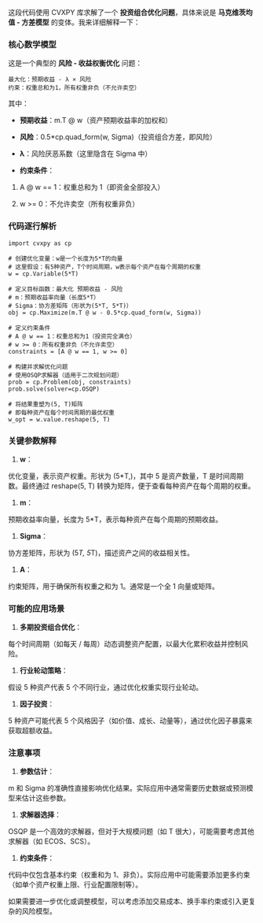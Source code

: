 这段代码使用 CVXPY 库求解了一个 **投资组合优化问题**，具体来说是 **马克维茨均值 - 方差模型** 的变体。我来详细解释一下：

### **核心数学模型**

这是一个典型的 **风险 - 收益权衡优化** 问题：

```
最大化：预期收益 - λ × 风险
约束：权重总和为1，所有权重非负（不允许卖空）
```

其中：

* **预期收益**：m.T @ w（资产预期收益率的加权和）

* **风险**：0.5*cp.quad_form(w, Sigma)（投资组合方差，即风险）

* **λ**：风险厌恶系数（这里隐含在 Sigma 中）

* **约束条件**：

1. A @ w == 1：权重总和为 1（即资金全部投入）

1. w >= 0：不允许卖空（所有权重非负）

### **代码逐行解析**

```
import cvxpy as cp

# 创建优化变量：w是一个长度为5*T的向量
# 这里假设：有5种资产，T个时间周期，w表示每个资产在每个周期的权重
w = cp.Variable(5*T)

# 定义目标函数：最大化 预期收益 - 风险
# m：预期收益率向量（长度5*T）
# Sigma：协方差矩阵（形状为(5*T, 5*T)）
obj = cp.Maximize(m.T @ w - 0.5*cp.quad_form(w, Sigma))

# 定义约束条件
# A @ w == 1：权重总和为1（投资完全满仓）
# w >= 0：所有权重非负（不允许卖空）
constraints = [A @ w == 1, w >= 0]

# 构建并求解优化问题
# 使用OSQP求解器（适用于二次规划问题）
prob = cp.Problem(obj, constraints)
prob.solve(solver=cp.OSQP)

# 将结果重塑为(5, T)矩阵
# 即每种资产在每个时间周期的最优权重
w_opt = w.value.reshape(5, T)
```

### **关键参数解释**

1. **w**：

优化变量，表示资产权重。形状为 (5*T,)，其中 5 是资产数量，T 是时间周期数。最终通过 reshape(5, T) 转换为矩阵，便于查看每种资产在每个周期的权重。

1. **m**：

预期收益率向量，长度为 5*T，表示每种资产在每个周期的预期收益。

1. **Sigma**：

协方差矩阵，形状为 (5*T, 5*T)，描述资产之间的收益相关性。

1. **A**：

约束矩阵，用于确保所有权重之和为 1。通常是一个全 1 向量或矩阵。

### **可能的应用场景**

1. **多期投资组合优化**：

每个时间周期（如每天 / 每周）动态调整资产配置，以最大化累积收益并控制风险。

1. **行业轮动策略**：

假设 5 种资产代表 5 个不同行业，通过优化权重实现行业轮动。

1. **因子投资**：

5 种资产可能代表 5 个风格因子（如价值、成长、动量等），通过优化因子暴露来获取超额收益。

### **注意事项**

1. **参数估计**：

m 和 Sigma 的准确性直接影响优化结果。实际应用中通常需要历史数据或预测模型来估计这些参数。

1. **求解器选择**：

OSQP 是一个高效的求解器，但对于大规模问题（如 T 很大），可能需要考虑其他求解器（如 ECOS、SCS）。

1. **约束条件**：

代码中仅包含基本约束（权重和为 1、非负）。实际应用中可能需要添加更多约束（如单个资产权重上限、行业配置限制等）。

如果需要进一步优化或调整模型，可以考虑添加交易成本、换手率约束或引入更复杂的风险模型。